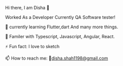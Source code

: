 Hi there,  I am Disha 👋

Worked As a Developer Currently QA Software tester!

🌱 currently learning Flutter,dart And many more things.

🎢 Familer with Typescript, Javascript, Angular, React.

⚡ Fun fact: I love to sketch

📫 How to reach me: 🔗disha.shah1198@gmail.com



